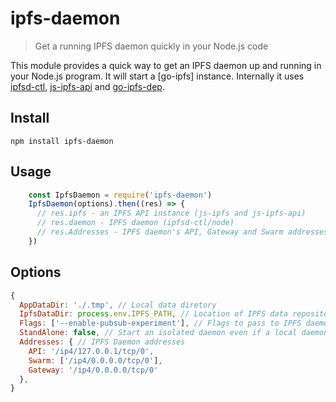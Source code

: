 # ipfs-daemon

> Get a running IPFS daemon quickly in your Node.js code

This module provides a quick way to get an IPFS daemon up and running in your Node.js program. It will start a [go-ipfs] instance. Internally it uses [ipfsd-ctl](https://github.com/ipfs/js-ipfsd-ctl), [js-ipfs-api](https://github.com/ipfs/js-ipfs-api) and [go-ipfs-dep](https://github.com/haadcode/go-ipfs-dep).

## Install
```
npm install ipfs-daemon
```

## Usage
```javascript
    const IpfsDaemon = require('ipfs-daemon')
    IpfsDaemon(options).then((res) => {
      // res.ipfs - an IPFS API instance (js-ipfs and js-ipfs-api)
      // res.daemon - IPFS daemon (ipfsd-ctl/node)
      // res.Addresses - IPFS daemon's API, Gateway and Swarm addresses
    })
```

## Options
```javascript
{
  AppDataDir: './.tmp', // Local data diretory
  IpfsDataDir: process.env.IPFS_PATH, // Location of IPFS data repository
  Flags: ['--enable-pubsub-experiment'], // Flags to pass to IPFS daemon
  StandAlone: false, // Start an isolated daemon even if a local daemon is already running
  Addresses: { // IPFS Daemon addresses
    API: '/ip4/127.0.0.1/tcp/0',
    Swarm: ['/ip4/0.0.0.0/tcp/0'],
    Gateway: '/ip4/0.0.0.0/tcp/0'
  },
}
```
